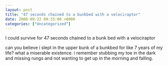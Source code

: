 ```yaml
---
layout: post
title: "47 seconds chained to a bunkbed with a velociraptor"
date: 2008-09-22 09:33:00 +0000
categories: ["Uncategorized"]
---
```


I could survive for 47 seconds chained to a bunk bed with a velociraptor 

can you believe i slept in the upper bunk of a bunkbed for like 7 years of my life? what a miserable existence. i remember stubbing my toe in the dark and missing rungs and not wanting to get up in the morning and falling.